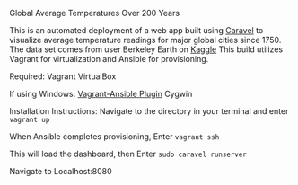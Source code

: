 Global Average Temperatures Over 200 Years

This is an automated deployment of a web app built using [Caravel](https://github.com/airbnb/caravel) to visualize average temperature readings for major global cities since 1750. The data set comes from user Berkeley Earth on [Kaggle](https://www.kaggle.com/berkeleyearth/climate-change-earth-surface-temperature-data)
This build utilizes Vagrant for virtualization and Ansible for provisioning.

Required:
Vagrant
VirtualBox

If using Windows:
[Vagrant-Ansible Plugin](https://github.com/vovimayhem/vagrant-guest_ansible)
Cygwin

Installation Instructions:
Navigate to the directory in your terminal and enter 
`vagrant up`



When Ansible completes provisioning, Enter 
`vagrant ssh`

This will load the dashboard, then Enter
`sudo caravel runserver`

Navigate to
Localhost:8080
